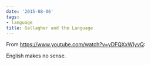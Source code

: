 ```yaml
---
date: '2015-08-06'
tags:
- language
title: Gallagher and the Language
---
```


From https://www.youtube.com/watch?v=yDFQXxWIyvQ:

English makes no sense.
